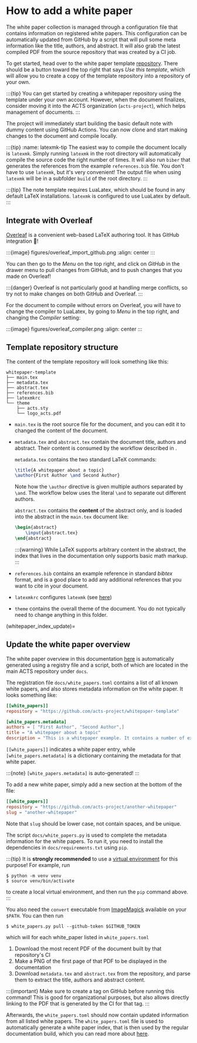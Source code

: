 <!--
SPDX-PackageName: "ACTS"
SPDX-FileCopyrightText: 2016 CERN
SPDX-License-Identifier: MPL-2.0
-->

# How to add a white paper

The white paper collection is managed through a configuration file that
contains information on registered white papers. This configuration can be
automatically updated from GitHub by a script that will pull some meta
information like the title, authors, and abstract. It will also grab the
latest compiled PDF from the source repository that was created by a
CI job.

To get started, head over to the white paper template
[repository](https://github.com/acts-project/whitepaper-template). There
should be a button toward the top right that says *Use this template*,
which will allow you to create a copy of the template
repository into a repository of your own.

:::{tip}
You can get started by creating a whitepaper repository using the template
under your own account. However, when the document finalizes, consider
moving it into the ACTS organization (`acts-project`), which helps
management of documents.
:::

The project will immediately start building the basic default note with
dummy content using GitHub Actions. You can now clone and start making
changes to the document and compile locally.

:::{tip}
:name: latexmk-tip
The easiest way to compile the document locally is `latexmk`. Simply running `latexmk`
in the root directory will automatically compile the source code the right
number of times. It will also run `biber` that generates the references from the
example `references.bib` file. You don't have to use `latexmk`, but it's very
convenient! The output file when using `latexmk` will be in a subfolder `build`
of the root directory.
:::

:::{tip}
The note template requires LuaLatex, which should be found in any default
LaTeX installations. `latexmk` is configured to use LuaLatex by default.
:::

## Integrate with Overleaf

[Overleaf](https://www.overleaf.com) is a convenient web-based LaTeX authoring tool. It has GitHub integration 🎉!

:::{image} figures/overleaf_import_github.png
:align: center
:::

You can then go to the *Menu* on the top right, and click on *GitHub* in the drawer menu to pull changes from GitHub, and to push changes that you made on Overleaf!

:::{danger}
Overleaf is not particularly good at handling merge conflicts, so try not to make changes on both GitHub and Overleaf.
:::

For the document to compile without errors on Overleaf, you will have to change the compiler to LuaLatex, by going to *Menu* in the top right, and changing the *Compiler* setting:

:::{image} figures/overleaf_compiler.png
:align: center
:::

## Template repository structure

The content of the template repository will look something like this:

```console
whitepaper-template
├── main.tex
├── metadata.tex
├── abstract.tex
├── references.bib
├── latexmkrc
└── theme
    ├── acts.sty
    └── logo_acts.pdf
```

- `main.tex` is the root source file for the document, and you can edit it to
changed the content of the document.

- `metadata.tex` and `abstract.tex` contain the document title, authors and
   abstract. Their content is consumed by the workflow described in
   [](#whitepaper_index_update).

   `metadata.tex` contains the two standard LaTeX commands:

   ```tex
   \title{A whitepaper about a topic}
   \author{First Author \and Second Author}
   ```

   Note how the `\author` directive is given multiple authors separated by `\and`.
   The workflow below uses the literal `\and` to separate out different authors.

   `abstract.tex` contains the **content** of the abstract only, and is loaded
   into the abstract in the `main.tex` document like:

   ```tex
   \begin{abstract}
       \input{abstract.tex}
   \end{abstract}
   ```

   :::{warning}
   While LaTeX supports arbitrary content in the abstract, the index that lives in
   the documentation only supports basic math markup.
   :::

- `references.bib` contains an example reference in standard *bibtex* format, and
  is a good place to add any additional references that you want to cite in
  your document.

- `latexmkrc` configures `latexmk` (see [here](#latexmk-tip))

- `theme` contains the overall theme of the document. You do not typically need
  to change anything in this folder.

(whitepaper_index_update)=
## Update the white paper overview

The white paper overview in this documentation [here](#white-paper-index) is
automatically generated using a registry file and a script, both of which are
located in the main ACTS repository under `docs`.

The registration file `docs/white_papers.toml` contains a list of all
known white papers, and also stores metadata information on the white paper. It looks something like:

```toml
[[white_papers]]
repository = "https://github.com/acts-project/whitepaper-template"

[white_papers.metadata]
authors = [ "First Author", "Second Author",]
title = "A whitepaper about a topic"
description = "This is a whitepaper example. It contains a number of example\npatterns, layouts etc.\nSimple math like $a + b = c$ or even $\\sqrt{s} = 14$ TeV is supported!\n\nQuisque ullamcorper placerat ipsum. Cras nibh. Morbi vel justo vitae lacus\ntincidunt ultrices. Lorem ipsum dolor sit amet, consectetuer adipiscing elit. In hac\nhabitasse platea dictumst. Integer tempus convallis augue. Etiam facilisis. Nunc\nelementum fermentum wisi. Aenean placerat. Ut imperdiet, enim sed gravida\nsollicitudin, felis odio placerat quam, ac pulvinar elit purus eget enim. Nunc vitae\ntortor. Proin tempus nibh sit amet nisl. Vivamus quis tortor vitae risus porta\nvehicula."
```

`[[white_papers]]` indicates a white paper entry, while `[white_papers.metadata]` is a dictionary containing the metadata for that white paper.

:::{note}
`[white_papers.metadata]` is auto-generated!
:::

To add a new white paper, simply add a new section at the bottom of the file:

```toml
[[white_papers]]
repository = "https://github.com/acts-project/another-whitepaper"
slug = "another-whitepaper"
```

Note that `slug` should be lower case, not contain spaces, and be unique.

The script `docs/white_papers.py` is used to complete the metadata information
for the white papers. To run it, you need to install the dependencies in
`docs/requirements.txt` using `pip`.

:::{tip}
It is **strongly recommended** to use a [virtual
environment](https://realpython.com/python-virtual-environments-a-primer/) for
this purpose! For example, run

```console
$ python -m venv venv
$ source venv/bin/activate
```

to create a local virtual environment, and then run the `pip` command above.
:::

You also need the `convert` executable from
[ImageMagick](https://imagemagick.org/) available on your `$PATH`.  You can
then run

```console
$ white_papers.py pull --github-token $GITHUB_TOKEN
```

which will for each white_paper listed in `white_papers.toml`

1. Download the most recent PDF of the document built by that repository's CI
2. Make a PNG of the first page of that PDF to be displayed in the documentation
3. Download `metadata.tex` and `abstract.tex` from the repository, and parse
   them to extract the title, authors and abstract content.

:::{important}
Make sure to create a tag on GitHub before running this command! This is good
for organizational purposes, but also allows directly linking to the PDF that
is generated by the CI for that tag.
:::

Afterwards, the `white_papers.toml` should now contain updated information from
all listed white papers. The `white_papers.toml` file is used to automatically
generate a white paper index, that is then used by the regular documentation
build, which you can read more about [here](#build_docs).
